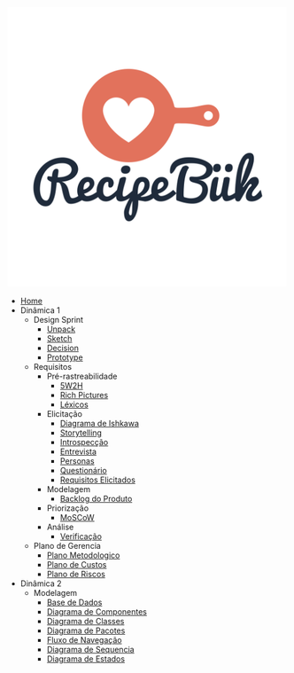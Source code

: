 <a href="/">
    <img src="assets/assets/logo.svg" class="sidebar-recipebuk-logo">
</a>

* [Home](README.md)
* Dinâmica 1
    * Design Sprint
        * [Unpack](01-design-sprint/unpack.md)
        * [Sketch](01-design-sprint/sketch.md)
        * [Decision](01-design-sprint/decision.md)
        * [Prototype](01-design-sprint/prototype.md)
    * Requisitos
        * Pré-rastreabilidade
            * [5W2H](02-requisitos/pre-rastreabilidade/5w2h.md)
            * [Rich Pictures](02-requisitos/pre-rastreabilidade/richpicture.md)
            * [Léxicos](02-requisitos/pre-rastreabilidade/lexicos.md) 
        * Elicitação
            * [Diagrama de Ishkawa](02-requisitos/elicitacao/diagrama_ishkawa.md)
            * [Storytelling](02-requisitos/elicitacao/storytelling.md)
            * [Introspecção](02-requisitos/elicitacao/introspeccao.md)
            * [Entrevista](02-requisitos/elicitacao/entrevista.md)
            * [Personas](02-requisitos/elicitacao/personas.md)
            * [Questionário](02-requisitos/elicitacao/questionario.md)
            * [Requisitos Elicitados](02-requisitos/elicitacao/tabela_requisitos.md)
        * Modelagem
            * [Backlog do Produto](02-requisitos/modelagem/backlog.md)
        * Priorização
            * [MoSCoW](02-requisitos/priorizacao/moscow.md)
        * Análise
            * [Verificação](02-requisitos/analise/verificacao/verificacao.md)
    * Plano de Gerencia
        * [Plano Metodologico](03-plano-gerencia/plano-metodologico.md)
        * [Plano de Custos](03-plano-gerencia/plano-custos.md)
        * [Plano de Riscos](03-plano-gerencia/plano-riscos.md)
* Dinâmica 2
    * Modelagem
        * [Base de Dados](04-modelagem/base-dados.md)
        * [Diagrama de Componentes](04-modelagem/diagrama-componentes.md)
        * [Diagrama de Classes](04-modelagem/diagrama-classes.md)
        * [Diagrama de Pacotes](04-modelagem/diagrama-pacotes.md)
        * [Fluxo de Navegação](04-modelagem/fluxo-de-navegacao.md)
        * [Diagrama de Sequencia](04-modelagem/diagrama-sequencia.md)
        * [Diagrama de Estados](04-modelagem/diagrama-estados.md)